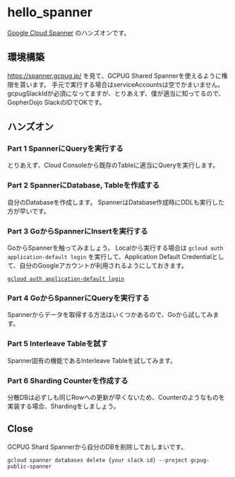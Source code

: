 # hello_spanner

[Google Cloud Spanner](https://cloud.google.com/spanner/) のハンズオンです。

## 環境構築

https://spanner.gcpug.jp/ を見て、GCPUG Shared Spannerを使えるように権限を貰います。
手元で実行する場合はserviceAccountsは空でかまいません。
gcpugSlackIdが必須になってますが、とりあえず、僕が適当に知ってるので、GopherDojo SlackのIDでOKです。

## ハンズオン

### Part 1 SpannerにQueryを実行する

とりあえず、Cloud Consoleから既存のTableに適当にQueryを実行します。

### Part 2 SpannerにDatabase, Tableを作成する

自分のDatabaseを作成します。
SpannerはDatabase作成時にDDLも実行した方が早いです。

### Part 3 GoからSpannerにInsertを実行する

GoからSpannerを触ってみましょう。
Localから実行する場合は `gcloud auth application-default login` を実行して、Application Default Credentialとして、自分のGoogleアカウントが利用されるようにしておきます。

[`gcloud auth application-default login`](https://cloud.google.com/sdk/gcloud/reference/auth/application-default/login) 

### Part 4 GoからSpannerにQueryを実行する

Spannerからデータを取得する方法はいくつかあるので、Goから試してみます。

### Part 5 Interleave Tableを試す

Spanner固有の機能であるInterleave Tableを試してみます。

### Part 6 Sharding Counterを作成する

分散DBは必ずしも同じRowへの更新が早くないため、Counterのようなものを実装する場合、Shardingをしましょう。

## Close

GCPUG Shard Spannerから自分のDBを削除しておしまいです。

```
gcloud spanner databases delete {your slack id} --project gcpug-public-spanner
```